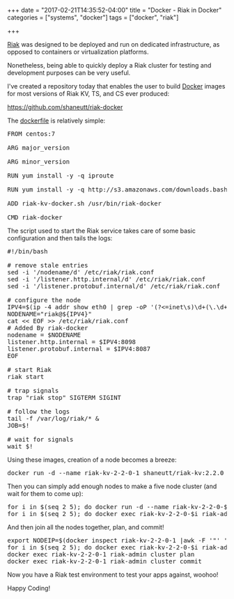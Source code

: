+++
date = "2017-02-21T14:35:52-04:00"
title = "Docker - Riak in Docker"
categories = ["systems", "docker"]
tags = ["docker", "riak"]

+++

<a href="https://basho.com/products">Riak</a> was designed to be deployed and run on dedicated infrastructure, as opposed to containers or virtualization platforms.

Nonetheless, being able to quickly deploy a Riak cluster for testing and development purposes can be very useful.

I've created a repository today that enables the user to build <a href="https://docker.com">Docker</a> images for most versions of Riak KV, TS, and CS ever produced:

<a href="https://github.com/shaneutt/riak-docker">https://github.com/shaneutt/riak-docker</a>

The <a href="https://docs.docker.com/engine/reference/builder/">dockerfile</a> is relatively simple:
<pre class="lang:sh decode:true " title="A Riak KV Dockerfile">FROM centos:7

ARG major_version

ARG minor_version

RUN yum install -y -q iproute

RUN yum install -y -q http://s3.amazonaws.com/downloads.basho.com/riak/${major_version}/${major_version}.${minor_version}/rhel/7/riak-${major_version}.${minor_version}-1.el7.centos.x86_64.rpm

ADD riak-kv-docker.sh /usr/bin/riak-docker

CMD riak-docker</pre>
The script used to start the Riak service takes care of some basic configuration and then tails the logs:
<pre class="lang:sh decode:true" title="Riak Docker Script">#!/bin/bash

# remove stale entries
sed -i '/nodename/d' /etc/riak/riak.conf
sed -i '/listener.http.internal/d' /etc/riak/riak.conf
sed -i '/listener.protobuf.internal/d' /etc/riak/riak.conf

# configure the node
IPV4=$(ip -4 addr show eth0 | grep -oP '(?&lt;=inet\s)\d+(\.\d+){3}')
NODENAME="riak@${IPV4}"
cat &lt;&lt; EOF &gt;&gt; /etc/riak/riak.conf
# Added By riak-docker
nodename = $NODENAME
listener.http.internal = $IPV4:8098
listener.protobuf.internal = $IPV4:8087
EOF

# start Riak
riak start

# trap signals
trap "riak stop" SIGTERM SIGINT

# follow the logs
tail -f /var/log/riak/* &amp;
JOB=$!

# wait for signals
wait $!</pre>
Using these images, creation of a node becomes a breeze:
<pre class="lang:sh decode:true" title="Creating a node with docker">docker run -d --name riak-kv-2-2-0-1 shaneutt/riak-kv:2.2.0</pre>
Then you can simply add enough nodes to make a five node cluster (and wait for them to come up):
<pre class="lang:sh decode:true" title="Create several nodes to create a Riak cluster">for i in $(seq 2 5); do docker run -d --name riak-kv-2-2-0-$i shaneutt/riak_kv:2.2.0; done
for i in $(seq 2 5); do docker exec riak-kv-2-2-0-$i riak-admin wait_for_service riak_kv; done</pre>
And then join all the nodes together, plan, and commit!
<pre class="lang:sh decode:true " title="Join, plan, and commit">export NODEIP=$(docker inspect riak-kv-2-2-0-1 |awk -F '"' '/"IPAddress"/{print$4}'|head -1)
for i in $(seq 2 5); do docker exec riak-kv-2-2-0-$i riak-admin cluster join riak@${NODEIP}; done
docker exec riak-kv-2-2-0-1 riak-admin cluster plan
docker exec riak-kv-2-2-0-1 riak-admin cluster commit</pre>
Now you have a Riak test environment to test your apps against, woohoo!

Happy Coding!

&nbsp;
